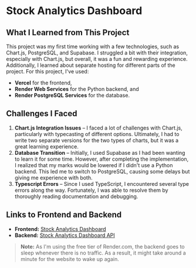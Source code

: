 # Stock Analytics Dashboard

## What I Learned from This Project
This project was my first time working with a few technologies, such as Chart.js, PostgreSQL, and Supabase. I struggled a bit with their integration, especially with Chart.js, but overall, it was a fun and rewarding experience. Additionally, I learned about separate hosting for different parts of the project. For this project, I've used:
- **Vercel** for the frontend,
- **Render Web Services** for the Python backend, and
- **Render PostgreSQL Services** for the database.

## Challenges I Faced
1. **Chart.js Integration Issues** – I faced a lot of challenges with Chart.js, particularly with typecasting of different options. Ultimately, I had to write two separate versions for the two types of charts, but it was a great learning experience.
2. **Database Transition** – Initially, I used Supabase as I had been wanting to learn it for some time. However, after completing the implementation, I realized that my marks would be lowered if I didn't use a Python backend. This led me to switch to PostgreSQL, causing some delays but giving me experience with both.
3. **Typescript Errors** – Since I used TypeScript, I encountered several type errors along the way. Fortunately, I was able to resolve them by thoroughly reading documentation and debugging.

## Links to Frontend and Backend
- **Frontend:** [Stock Analytics Dashboard](https://stock-analytics-dashboard.vercel.app)
- **Backend:** [Stock Analytics Dashboard API](https://stock-analytics-dashboard-1.onrender.com/)

> **Note:** As I'm using the free tier of Render.com, the backend goes to sleep whenever there is no traffic. As a result, it might take around a minute for the website to wake up again.

